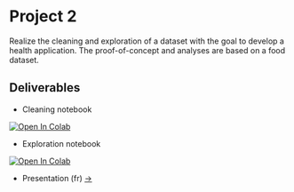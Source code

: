 # Project 2

Realize the cleaning and exploration of a dataset with the goal to develop a health application.
The proof-of-concept and analyses are based on a food dataset.

## Deliverables

* Cleaning notebook

[![Open In Colab](https://colab.research.google.com/assets/colab-badge.svg)](https://colab.research.google.com/github/Xmaster6y/ML-Engineer/blob/main/Projects/Project_2/cleaning_notebook.ipynb)

* Exploration notebook

[![Open In Colab](https://colab.research.google.com/assets/colab-badge.svg)](https://colab.research.google.com/github/Xmaster6y/ML-Engineer/blob/main/Projects/Project_2/exploration_notebook.ipynb)

* Presentation (fr) [->](./presentation.pdf)

